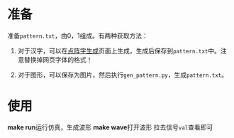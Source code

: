 # 准备
准备`pattern.txt`，由0，1组成。有两种获取方法：

1. 对于汉字，可以在[点阵字生成](http://life.chacuo.net/convertfont2char)页面上生成，生成后保存到`pattern.txt`中。注意替换掉网页字体的格式！

2. 对于图形，可以保存为图片，然后执行`gen_pattern.py`，生成`pattern.txt`。

# 使用
**make run**运行仿真，生成波形
**make wave**打开波形
拉去信号`val`查看即可
